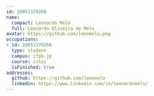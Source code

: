 ```yaml
---
id: 20051370268
name:
  compact: Leonardo Melo
  full: Leonardo Oliveira de Melo
avatar: https://github.com/leoomelo.png
occupations:
- id: 20051370268
  type: student
  campus: ifpb-jp
  course: cstsi
  isFinished: true
addresses:
  github: https://github.com/leoomelo
  linkedin: https://www.linkedin.com/in/leonardomelo/
---
```

